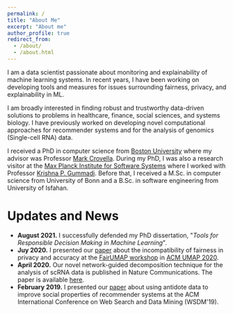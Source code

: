 ```yaml
---
permalink: /
title: "About Me"
excerpt: "About me"
author_profile: true
redirect_from: 
  - /about/
  - /about.html
---
```


I am a data scientist passionate about monitoring and explainability of machine learning systems.
In recent years, I have been working on developing tools and measures for issues surrounding
fairness, privacy, and explainability in ML.

I am broadly interested in finding robust and trustworthy data-driven solutions
to problems in healthcare, finance, social sciences, and systems biology.
I have previously worked on developing novel computational approaches for recommender systems
and for the analysis of genomics (Single-cell RNA) data.

I received a PhD in computer science from [Boston University](https://www.bu.edu/cs/)
where my advisor was Professor [Mark Crovella](https://www.cs.bu.edu/fac/crovella/).
During my PhD, I was also a research visitor at the [Max Planck Institute for Software Systems](https://www.mpi-sws.org/) 
where I worked with Professor [Krishna P. Gummadi](https://people.mpi-sws.org/~gummadi/).
Before that, I received a M.Sc. in computer science from University of Bonn and
a B.Sc. in software engineering from University of Isfahan.

Updates and News
======
* **August 2021.** I successfully defended my PhD dissertation, "_Tools for Responsible Decision Making in Machine Learning_".
* **Juy 2020.** I presented our [paper](https://dl.acm.org/doi/abs/10.1145/3386392.3399568) about the incompatibility of
fairness in privacy and accuracy at the [FairUMAP workshop](https://fairumap.wordpress.com/fairumap-2020/) in [ACM UMAP 2020](https://um.org/umap2020/).  
* **April 2020.** Our novel network-guided decomposition technique for the analysis of scRNA data is published in Nature Communications. The paper is available [here](https://www.nature.com/articles/s41467-020-16019-9).
* **February 2019.** I presented our [paper](https://dl.acm.org/doi/abs/10.1145/3289600.3291002)
about using antidote data to improve social properties of recommender systems at
the ACM International Conference on Web Search and Data Mining (WSDM'19).

